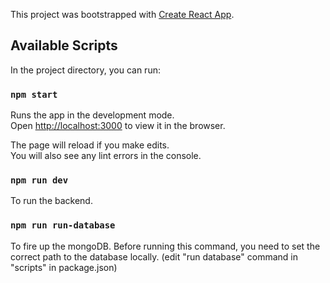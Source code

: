 This project was bootstrapped with [Create React App](https://github.com/facebook/create-react-app).

## Available Scripts

In the project directory, you can run:

### `npm start`

Runs the app in the development mode.<br />
Open [http://localhost:3000](http://localhost:3000) to view it in the browser.

The page will reload if you make edits.<br />
You will also see any lint errors in the console.

### `npm run dev`

To run the backend.

### `npm run run-database`

To fire up the mongoDB. Before running this command, you need to set the correct path to the database locally. (edit "run database" command in "scripts" in package.json)